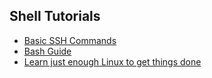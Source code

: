 ## Shell Tutorials
* [Basic SSH Commands](https://www.hostinger.com/tutorials/ssh/basic-ssh-commands)
* [Bash Guide](https://github.com/Idnan/bash-guide)
* [Learn just enough Linux to get things done](http://alexpetralia.com/posts/2017/6/26/learning-linux-bash-to-get-things-done)

